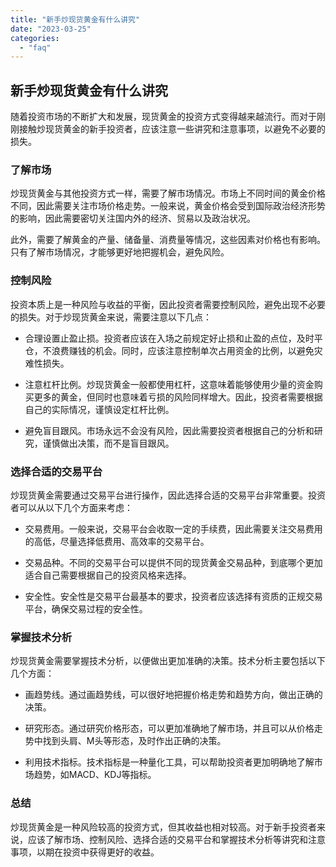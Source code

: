 ```yaml
---
title: "新手炒现货黄金有什么讲究"
date: "2023-03-25"
categories: 
  - "faq"
---
```


## 新手炒现货黄金有什么讲究

随着投资市场的不断扩大和发展，现货黄金的投资方式变得越来越流行。而对于刚刚接触炒现货黄金的新手投资者，应该注意一些讲究和注意事项，以避免不必要的损失。

### 了解市场

炒现货黄金与其他投资方式一样，需要了解市场情况。市场上不同时间的黄金价格不同，因此需要关注市场价格走势。一般来说，黄金价格会受到国际政治经济形势的影响，因此需要密切关注国内外的经济、贸易以及政治状况。

此外，需要了解黄金的产量、储备量、消费量等情况，这些因素对价格也有影响。只有了解市场情况，才能够更好地把握机会，避免风险。

### 控制风险

投资本质上是一种风险与收益的平衡，因此投资者需要控制风险，避免出现不必要的损失。对于炒现货黄金来说，需要注意以下几点：

- 合理设置止盈止损。投资者应该在入场之前规定好止损和止盈的点位，及时平仓，不浪费赚钱的机会。同时，应该注意控制单次占用资金的比例，以避免灾难性损失。

- 注意杠杆比例。炒现货黄金一般都使用杠杆，这意味着能够使用少量的资金购买更多的黄金，但同时也意味着亏损的风险同样增大。因此，投资者需要根据自己的实际情况，谨慎设定杠杆比例。

- 避免盲目跟风。市场永远不会没有风险，因此需要投资者根据自己的分析和研究，谨慎做出决策，而不是盲目跟风。

### 选择合适的交易平台

炒现货黄金需要通过交易平台进行操作，因此选择合适的交易平台非常重要。投资者可以从以下几个方面来考虑：

- 交易费用。一般来说，交易平台会收取一定的手续费，因此需要关注交易费用的高低，尽量选择低费用、高效率的交易平台。

- 交易品种。不同的交易平台可以提供不同的现货黄金交易品种，到底哪个更加适合自己需要根据自己的投资风格来选择。

- 安全性。安全性是交易平台最基本的要求，投资者应该选择有资质的正规交易平台，确保交易过程的安全性。

### 掌握技术分析

炒现货黄金需要掌握技术分析，以便做出更加准确的决策。技术分析主要包括以下几个方面：

- 画趋势线。通过画趋势线，可以很好地把握价格走势和趋势方向，做出正确的决策。

- 研究形态。通过研究价格形态，可以更加准确地了解市场，并且可以从价格走势中找到头肩、M头等形态，及时作出正确的决策。

- 利用技术指标。技术指标是一种量化工具，可以帮助投资者更加明确地了解市场趋势，如MACD、KDJ等指标。

### 总结

炒现货黄金是一种风险较高的投资方式，但其收益也相对较高。对于新手投资者来说，应该了解市场、控制风险、选择合适的交易平台和掌握技术分析等讲究和注意事项，以期在投资中获得更好的收益。
